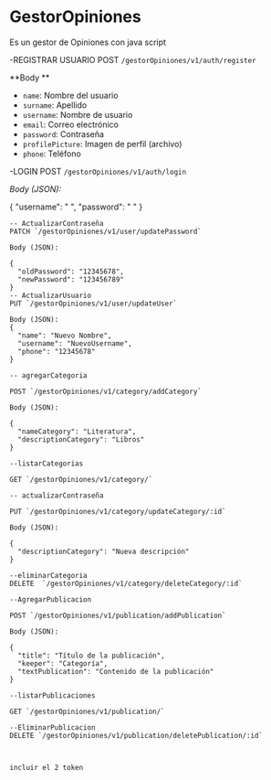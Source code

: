 # GestorOpiniones
Es un gestor de Opiniones con java script 

-REGISTRAR USUARIO 
 POST `/gestorOpiniones/v1/auth/register`

   **Body **

   - `name`: Nombre del usuario
   - `surname`: Apellido
   - `username`: Nombre de usuario
   - `email`: Correo electrónico
   - `password`: Contraseña
   - `profilePicture`: Imagen de perfil (archivo)
   - `phone`: Teléfono

-LOGIN
POST `/gestorOpiniones/v1/auth/login`

   *Body (JSON):*
   
   {
     "username": " ",
     "password": " "
   }
   ```
-- ActualizarContraseña
PATCH `/gestorOpiniones/v1/user/updatePassword`

   Body (JSON):

   {
     "oldPassword": "12345678",
     "newPassword": "123456789"
   }
-- ActualizarUsuario
PUT `/gestorOpiniones/v1/user/updateUser`

   Body (JSON):
   {
     "name": "Nuevo Nombre",
     "username": "NuevoUsername",
     "phone": "12345678"
   }

-- agregarCategoria

POST `/gestorOpiniones/v1/category/addCategory`

   Body (JSON):
 
   {
     "nameCategory": "Literatura",
     "descriptionCategory": "Libros"
   }

--listarCategorias

 GET `/gestorOpiniones/v1/category/`

-- actualizarContraseña

 PUT `/gestorOpiniones/v1/category/updateCategory/:id`

   Body (JSON):

   {
     "descriptionCategory": "Nueva descripción"
   }

--eliminarCategoria
DELETE  `/gestorOpiniones/v1/category/deleteCategory/:id`

--AgregarPublicacion

POST `/gestorOpiniones/v1/publication/addPublication`

   Body (JSON):

   {
     "title": "Título de la publicación",
     "keeper": "Categoría",
     "textPublication": "Contenido de la publicación"
   }

--listarPublicaciones

GET `/gestorOpiniones/v1/publication/`

--EliminarPublicacion
DELETE `/gestorOpiniones/v1/publication/deletePublication/:id`



incluir el 2 token 






















